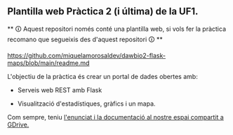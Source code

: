 ## Plantilla web Pràctica 2 (i última) de la UF1.

** 🛈 Aquest repositori només conté una plantilla web, si vols fer la pràctica recomano que segueixis des d'aquest repositori 🛈 **

https://github.com/miquelamorosaldev/dawbio2-flask-maps/blob/main/readme.md

L'objectiu de la pràctica és crear un portal de dades obertes amb:

- Serveis web REST amb Flask

- Visualització d'estadístiques, gràfics i un mapa.

Com sempre, teniu <a href="https://docs.google.com/document/d/1X-RTtJr6zzcd5WIBLuB50iACn0aA0MpwZEs_ZGhtuEI/edit">
l'enunciat i la documentació al nostre espai compartit a GDrive.</a>
